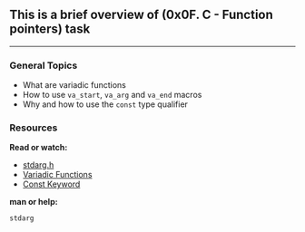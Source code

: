 ## This is a brief overview of (0x0F. C - Function pointers) task
___

### **General Topics**
* What are variadic functions
* How to use `va_start`, `va_arg` and `va_end` macros
* Why and how to use the `const` type qualifier


### **Resources**
**Read or watch:**

* [stdarg.h](https://intranet.alxswe.com/rltoken/wLRJdO8pA2-Vb-rF2Y71sA)
* [Variadic Functions](https://intranet.alxswe.com/rltoken/3gW8GycmyjarbJR76FkrzA)
* [Const Keyword](https://intranet.alxswe.com/rltoken/_RRPCY32VODyN_r2HIEnBQ)

**man or help:**

`stdarg`
